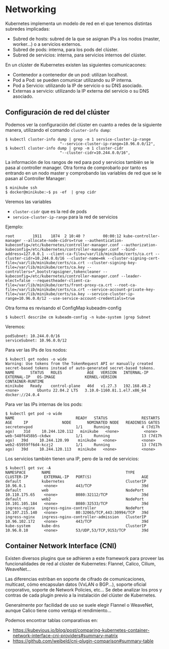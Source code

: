 # Networking

Kubernetes implementa un modelo de red en el que tenemos distintas subredes implicadas:​

* Subred de hosts: subred de la que se asignan IPs a los nodos (master, worker...) o a servicios externos.​
* Subred de pods: interna, para los pods del clúster.​
* Subred de servicios: interna, para servicios internos del clúster.​

​En un clúster de Kubernetes existen las siguientes comunicacones:​

* Contenedor a contenedor de un pod: utilizan localhost.​
* Pod a Pod: se pueden comunicar utilizando su IP interna.​
* Pod a Servicio: utilizando la IP de servicio o su DNS asociado.​
* Externas a servicio: utilizando la IP externa del servicio o su DNS asociado.

## Configuración de red del clúster

Podemos ver la configuración del clúster en cuanto a redes de la siguiente manera, utilizando el comando `cluster-info dump`:

	$ kubectl cluster-info dump | grep -m 1 service-cluster-ip-range
                            "--service-cluster-ip-range=10.96.0.0/12",
	$ kubectl cluster-info dump | grep -m 1 cluster-cidr
                            "--cluster-cidr=10.244.0.0/16",

La información de los rangos de red para pod y servicios también se le pasa al controller manager. Otra forma de comprobarlo por tanto es entrando en un nodo master y comprobando las variables de red que se le pasan al Controller Manager:

	$ minikube ssh
	$ docker@minikube:~$ ps -ef  | grep cidr

Veremos las variables

*	`cluster-cidr` que es la red de pods
*	`service-cluster-ip-range` para la red de servicios

Ejemplo:

	root        1911    1874  2 10:40 ?        00:00:12 kube-controller-manager --allocate-node-cidrs=true --authentication-kubeconfig=/etc/kubernetes/controller-manager.conf --authorization-kubeconfig=/etc/kubernetes/controller-manager.conf --bind-address=127.0.0.1 --client-ca-file=/var/lib/minikube/certs/ca.crt --cluster-cidr=10.244.0.0/16 --cluster-name=mk --cluster-signing-cert-file=/var/lib/minikube/certs/ca.crt --cluster-signing-key-file=/var/lib/minikube/certs/ca.key --controllers=*,bootstrapsigner,tokencleaner --kubeconfig=/etc/kubernetes/controller-manager.conf --leader-elect=false --requestheader-client-ca-file=/var/lib/minikube/certs/front-proxy-ca.crt --root-ca-file=/var/lib/minikube/certs/ca.crt --service-account-private-key-file=/var/lib/minikube/certs/sa.key --service-cluster-ip-range=10.96.0.0/12 --use-service-account-credentials=true

Otra forma es revisando el ConfigMap kubeadm-config

	$ kubectl describe cm kubeadm-config -n kube-system |grep Subnet

Veremos:

	podSubnet: 10.244.0.0/16
	serviceSubnet: 10.96.0.0/12

Para ver las IPs de los nodos:


	$ kubectl get nodes -o wide
	Warning: Use tokens from the TokenRequest API or manually created secret-based tokens instead of auto-generated secret-based tokens.
	NAME       STATUS   ROLES           AGE   VERSION   INTERNAL-IP    EXTERNAL-IP   OS-IMAGE             KERNEL-VERSION                CONTAINER-RUNTIME
	minikube   Ready    control-plane   46d   v1.27.3   192.168.49.2   <none>        Ubuntu 22.04.2 LTS   3.10.0-1160.81.1.el7.x86_64   docker://24.0.4

Para ver las IPs internas de los pods:

	$ kubectl get pod -o wide
	NAME                           READY   STATUS               RESTARTS         AGE     IP               NODE       NOMINATED NODE   READINESS GATES
	secretenvpod                   1/1     Running              4 (7d17h ago)    31d     10.244.120.112   minikube   <none>           <none>
	web-548f6458b5-ckdwx           1/1     Running              13 (7d17h ago)   39d     10.244.120.99    minikube   <none>           <none>
	web2-65959ff6d4-kczj2          1/1     Running              13 (7d17h ago)   39d     10.244.120.113   minikube   <none>           <none>

Los servicios también tienen una IP, pero de la red de servicios:

	$ kubectl get svc -A
	NAMESPACE       NAME                                 TYPE        CLUSTER-IP       EXTERNAL-IP   PORT(S)                      AGE
	default         kubernetes                           ClusterIP   10.96.0.1        <none>        443/TCP                      39d
	default         web                                  NodePort    10.110.175.65    <none>        8080:32112/TCP               39d
	default         web2                                 NodePort    10.101.105.184   <none>        8080:32533/TCP               39d
	ingress-nginx   ingress-nginx-controller             NodePort    10.107.215.140   <none>        80:32065/TCP,443:30994/TCP   39d
	ingress-nginx   ingress-nginx-controller-admission   ClusterIP   10.96.102.172    <none>        443/TCP                      39d
	kube-system     kube-dns                             ClusterIP   10.96.0.10       <none>        53/UDP,53/TCP,9153/TCP       39d

## Container Network Interface (CNI)
Existen diversos plugins que se adhieren a este framework para proveer las funcionalidades de red al clúster de Kubernetes: Flannel, Calico, Cilium, WeaveNet...

Las diferencias estriban en soporte de cifrado de comunicaciones, multicast, cómo encapsulan datos (VxLAN o BGP...), soporte oficial corporativo, soporte de Network Policies, etc... Se debe analizar los pros y contras de cada plugin previo a la instalación del clúster de Kubernetes.

Generalmente por facilidad de uso se suele elegir Flannel o WeaveNet, aunque Calico tiene como ventaja el rendimiento...

Podemos encontrar tablas comparativas en:

*  https://kubevious.io/blog/post/comparing-kubernetes-container-network-interface-cni-providers#summary-matrix
* https://github.com/weibeld/cni-plugin-comparison#summary-table
